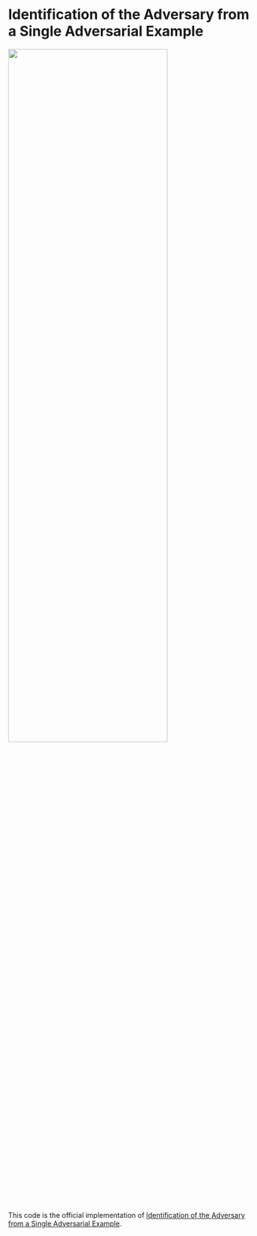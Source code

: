 # Identification of the Adversary from a Single Adversarial Example
<img src=scripts/teaser.png  width="80%" height="60%">

This code is the official implementation of [Identification of the Adversary from a Single Adversarial Example](https://openreview.net/forum?id=HBrQI0tX8F).
